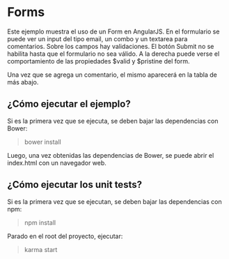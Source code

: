 # Forms

Este ejemplo muestra el uso de un Form en AngularJS. En el formulario se puede ver un input del tipo email, un combo y un textarea para comentarios. Sobre los campos hay validaciones. El botón Submit no se habilita hasta que el formulario no sea válido. A la derecha puede verse el comportamiento de las propiedades $valid y $pristine del form.

Una vez que se agrega un comentario, el mismo aparecerá en la tabla de más abajo.

## ¿Cómo ejecutar el ejemplo?

Si es la primera vez que se ejecuta, se deben bajar las dependencias con Bower:
> bower install

Luego, una vez obtenidas las dependencias de Bower, se puede abrir el index.html con un navegador web.

## ¿Cómo ejecutar los unit tests?

Si es la primera vez que se ejecutan, se deben bajar las dependencias con npm:
> npm install

Parado en el root del proyecto, ejecutar:
> karma start
